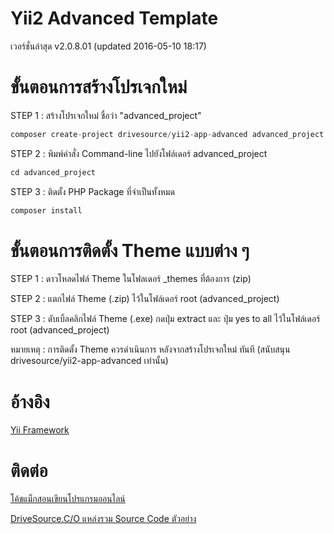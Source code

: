 # Yii2 Advanced Template
เวอร์ชั่นล่าสุด v2.0.8.01 (updated 2016-05-10 18:17)

# ขั้นตอนการสร้างโปรเจกใหม่
STEP 1 : สร้างโปรเจกใหม่ ชื่อว่า "advanced_project"
```php
composer create-project drivesource/yii2-app-advanced advanced_project "v2.0.8.01"
```

STEP 2 : พิมพ์คำสั่ง Command-line ไปยังโฟล์เดอร์ advanced_project
```php
cd advanced_project
```

STEP 3 : ติดตั้ง PHP Package ที่จำเป็นทั้งหมด
```php
composer install
```

# ขั้นตอนการติดตั้ง Theme แบบต่าง ๆ
STEP 1 : ดาวโหลดไฟล์ Theme ในโฟลเดอร์ _themes ที่ต้องการ (zip)

STEP 2 : แตกไฟล์ Theme (.zip) ไว้ในโฟล์เดอร์ root (advanced_project) 

STEP 3 : ดับเบิ้ลคลิกไฟล์ Theme (.exe) กดปุ่ม extract และ ปุ่ม yes to all ไว้ในโฟล์เดอร์ root (advanced_project)

หมายเหตุ : การติดตั้ง Theme ควรดำเนินการ หลังจากสร้างโปรเจกใหม่ ทันที (สนับสนุน drivesource/yii2-app-advanced เท่านั้น)

# อ้างอิง
[Yii Framework](http://www.yiiframework.com/)

# ติดต่อ
[โค้ชแม็กสอนเขียนโปรแกรมออนไลน์](https://www.facebook.com/coursetrainingonline/)

[DriveSource.C/O แหล่งรวม Source Code ตัวอย่าง](https://www.facebook.com/1688805961374090)
